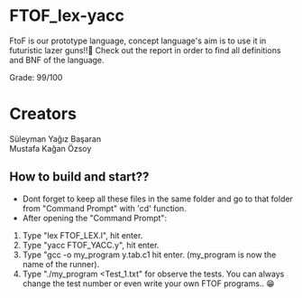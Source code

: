# FTOF_lex-yacc
FtoF is our prototype language, concept language's aim is to use it in futuristic lazer guns!!🔫
Check out the report in order to find all definitions and BNF of the language.

Grade: 99/100

# Creators
Süleyman Yağız Başaran\
Mustafa Kağan Özsoy

## How to build and start??
* Dont forget to keep all these files in the same folder and go to that folder from "Command Prompt" with 'cd' function.
* After opening the "Command Prompt":
1. Type "lex FTOF_LEX.l", hit enter.
2. Type "yacc FTOF_YACC.y", hit enter.
3. Type "gcc -o my_program y.tab.c1 hit enter. (my_program is now the name of the runner).
4. Type "./my_program <Test_1.txt" for observe the tests. You can always change the test number or even write your own FTOF programs.. 😁
